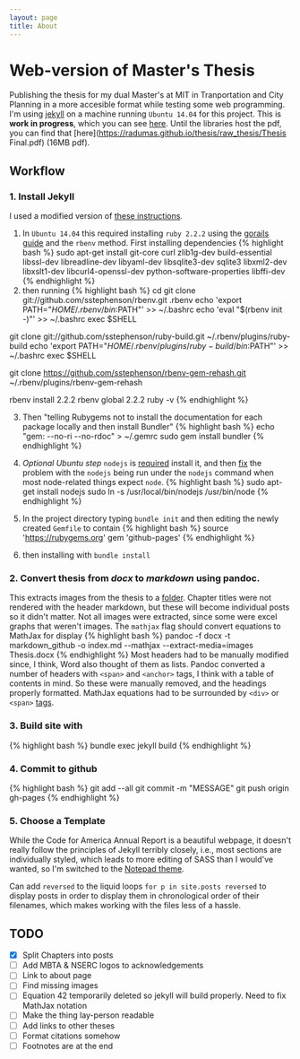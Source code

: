 ```yaml
---
layout: page
title: About
---
```


# Web-version of Master's Thesis
Publishing the thesis for my dual Master's at MIT in Tranportation and City Planning in a  more accesible format while testing some web programming. I'm using [jekyll](http://jekyllrb.com) on a machine running `Ubuntu 14.04` for this project. This is **work in progress**, which you can see [here](https://radumas.github.io/thesis). Until the libraries host the pdf, you can find that [here](https://radumas.github.io/thesis/raw_thesis/Thesis Final.pdf) (16MB pdf). 

## Workflow  

### 1.  Install Jekyll
I used a modified version of [these instructions](https://help.github.com/articles/using-jekyll-with-pages/). 
1. In `Ubuntu 14.04` this required installing `ruby 2.2.2` using the [gorails guide](https://gorails.com/setup/ubuntu/14.04) and the `rbenv` method. First installing dependencies
{% highlight bash %}
sudo apt-get install git-core curl zlib1g-dev build-essential libssl-dev libreadline-dev libyaml-dev libsqlite3-dev sqlite3 libxml2-dev libxslt1-dev libcurl4-openssl-dev python-software-properties libffi-dev
{% endhighlight %}
2. then running
{% highlight bash %}
cd
git clone git://github.com/sstephenson/rbenv.git .rbenv
echo 'export PATH="$HOME/.rbenv/bin:$PATH"' >> ~/.bashrc
echo 'eval "$(rbenv init -)"' >> ~/.bashrc
exec $SHELL

git clone git://github.com/sstephenson/ruby-build.git ~/.rbenv/plugins/ruby-build
echo 'export PATH="$HOME/.rbenv/plugins/ruby-build/bin:$PATH"' >> ~/.bashrc
exec $SHELL

git clone https://github.com/sstephenson/rbenv-gem-rehash.git ~/.rbenv/plugins/rbenv-gem-rehash

rbenv install 2.2.2
rbenv global 2.2.2
ruby -v
{% endhighlight %}

3. Then "telling Rubygems not to install the documentation for each package locally and then install Bundler"
{% highlight bash %}
echo "gem: --no-ri --no-rdoc" > ~/.gemrc
sudo gem install bundler
{% endhighlight %}
4.  _Optional Ubuntu step_ `nodejs` is [required](http://stackoverflow.com/a/9333316/4047679) install it, and then [fix](http://askubuntu.com/questions/477577/alias-of-nodejs-as-node-on-14-04?lq=1) the problem with the `nodejs` being run under the `nodejs` command when most node-related things expect `node`.
{% highlight bash %}
sudo apt-get install nodejs
sudo ln -s /usr/local/bin/nodejs /usr/bin/node
{% endhighlight %}

5.  In the project directory typing `bundle init` and then editing the newly created `Gemfile` to contain
{% highlight bash %}
source 'https://rubygems.org'
gem 'github-pages'
{% endhighlight %}

6. then installing with `bundle install`
     
### 2.  Convert thesis from *docx* to *markdown* using pandoc. 
This extracts images from the thesis to a [folder](https://github.com/jgm/pandoc/issues/1986). Chapter titles were not rendered with the header markdown, but these will become individual posts so it didn't matter. Not all images were extracted, since some were excel graphs that weren't images. The `mathjax` flag should convert equations to MathJax for display
{% highlight bash %}
pandoc -f docx -t markdown_github -o index.md --mathjax --extract-media=images Thesis.docx
{% endhighlight %}
Most headers had to be manually modified since, I think, Word also thought of them as lists. Pandoc converted a number of headers with `<span>` and `<anchor>` tags, I think with a table of contents in mind. So these were manually removed, and the headings properly formatted. MathJax equations had to be surrounded by `<div>` or `<span>` [tags](http://stackoverflow.com/questions/10987992/using-mathjax-with-jekyll).

### 3.  Build site with 
{% highlight bash %}
bundle exec jekyll build
{% endhighlight %}

### 4.  Commit to github 
{% highlight bash %}
git add --all
git commit -m "MESSAGE"
git push origin gh-pages
{% endhighlight %}

### 5. Choose a Template
While the Code for America Annual Report is a beautiful webpage, it doesn't really follow the principles of Jekyll terribly closely, i.e., most sections are individually styled, which leads to more editing of SASS than I would've wanted, so I'm switched to the [Notepad theme](https://github.com/hmfaysal/Notepad/).

Can add `reversed` to the liquid loops `for p in site.posts reversed` to display posts in order to display them in chronological order of their filenames, which makes working with the files less of a hassle.


## TODO
- [x] Split Chapters into posts
- [ ] Add MBTA & NSERC logos to acknowledgements
- [ ] Link to about page
- [ ] Find missing images
- [ ] Equation 42 temporarily deleted so jekyll will build properly. Need to fix MathJax notation
- [ ] Make the thing lay-person readable
- [ ] Add links to other theses
- [ ] Format citations somehow
- [ ] Footnotes are at the end
